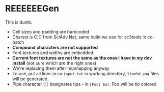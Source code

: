 # REEEEEEGen

This is dumb.

- Cell sizes and padding are hardcoded
- Charset is C;C from SciAdv.Net, same build we use for sc3tools in cc-patch
- **Compound characters are not supported**
- Font textures and widths are embedded
- **Current font textures are not the same as the ones I have in my dev install** (not sure which are the right ones)
- We're replacing them after mipmapping anyway
- To use, put all lines in an `input.txt` in working directory, `line%d.png` files will be generated.
- Pipe character (`|`) designates tips - in `|Foo| bar`, Foo will be tip colored.